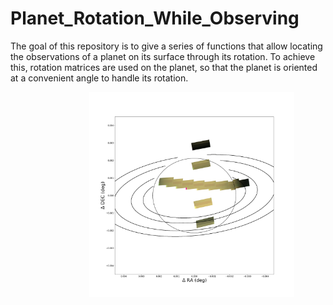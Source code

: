 # Planet_Rotation_While_Observing


The goal of this repository is to give a series of functions that allow locating the observations of a planet on its surface through its rotation. 
To achieve this, rotation matrices are used on the planet, so that the planet is oriented at a convenient angle to handle its rotation.

<img
  src="Images/SaturnoColoreado.PNG"
  alt="Alt text"
  title="reconstruction of Saturn considering the rotation from several observations"
  style="display: block;
  margin-left: 25%;
  margin-right: 25%;
  width: 65%;
  text-align: center;"></center>
